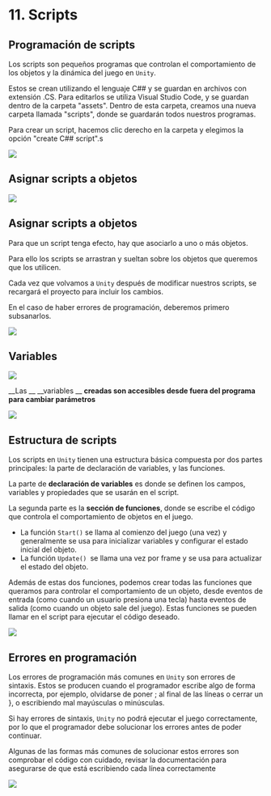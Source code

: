 # 11. Scripts

## Programación de scripts

Los scripts son pequeños programas que controlan el comportamiento de los objetos y la dinámica del juego en ``Unity``.

Estos se crean utilizando el lenguaje C##  y se guardan en archivos con extensión .CS. Para editarlos se utiliza Visual Studio Code, y se guardan dentro de la carpeta "assets". Dentro de esta carpeta, creamos una nueva carpeta llamada "scripts", donde se guardarán todos nuestros programas.

Para crear un script, hacemos clic derecho en la carpeta y elegimos la opción "create C##  script".s

![](img%5CTaller%20de%20creaci%C3%B3n%20de%20videojuegos18.png)

## Asignar scripts a objetos

![](img%5CTaller%20de%20creaci%C3%B3n%20de%20videojuegos19.png)

## Asignar scripts a objetos

Para que un script tenga efecto, hay que asociarlo a uno o más objetos.

Para ello los scripts se arrastran y sueltan sobre los objetos que queremos que los utilicen.

Cada vez que volvamos a ``Unity`` después de modificar nuestros scripts, se recargará el proyecto para incluir los cambios.

En el caso de haber errores de programación, deberemos primero subsanarlos.

![](img%5CTaller%20de%20creaci%C3%B3n%20de%20videojuegos20.png)

## Variables

![](img%5CTaller%20de%20creaci%C3%B3n%20de%20videojuegos22.png)

__Las __  <span style="color:## 9900FF"> __variables __ </span>  __creadas son accesibles desde fuera del programa para cambiar parámetros__

![](img%5CTaller%20de%20creaci%C3%B3n%20de%20videojuegos23.png)

## Estructura de scripts

Los scripts en ``Unity`` tienen una estructura básica compuesta por dos partes principales: la parte de declaración de variables, y las funciones.

La parte de **declaración de variables** es donde se definen los campos, variables y propiedades que se usarán en el script.

La segunda parte es la **sección de funciones**, donde se escribe el código que controla el comportamiento de objetos en el juego.

* La función ``Start()`` se llama al comienzo del juego (una vez) y generalmente se usa para inicializar variables y configurar el estado inicial del objeto.
* La función ``Update() ``se llama una vez por frame y se usa para actualizar el estado del objeto.

Además de estas dos funciones, podemos crear todas las funciones que queramos para controlar el comportamiento de un objeto, desde eventos de entrada (como cuando un usuario presiona una tecla) hasta eventos de salida (como cuando un objeto sale del juego). Estas funciones se pueden llamar en el script para ejecutar el código deseado.

![](img%5CTaller%20de%20creaci%C3%B3n%20de%20videojuegos25.png)

## Errores en programación

Los errores de programación más comunes en ``Unity`` son errores de sintaxis. Estos se producen cuando el programador escribe algo de forma incorrecta, por ejemplo, olvidarse de poner ; al final de las líneas o cerrar un \}, o escribiendo mal mayúsculas o minúsculas.

Si hay errores de sintaxis, ``Unity`` no podrá ejecutar el juego correctamente, por lo que el programador debe solucionar los errores antes de poder continuar.

Algunas de las formas más comunes de solucionar estos errores son comprobar el código con cuidado, revisar la documentación para asegurarse de que está escribiendo cada línea correctamente

![](img%5CTaller%20de%20creaci%C3%B3n%20de%20videojuegos27.png)
